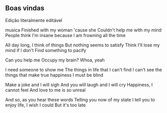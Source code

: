 ## Boas vindas

Edição literalmente editável

musica
Finished with my woman 'cause she
Couldn't help me with my mind
People think I'm insane because
I am frowning all the time

All day long, I think of things
But nothing seems to satisfy
Think I'll lose my mind if I don't
Find something to pacify

Can you help me
Occupy my brain?
Whoa, yeah

I need someone to show me
The things in life that I can't find
I can't see the things that make true happiness
I must be blind

Make a joke and I will sigh
And you will laugh and I will cry
Happiness, I cannot feel
And love to me is so unreal

And so, as you hear these words
Telling you now of my state
I tell you to enjoy life, I wish I could
But it's too late